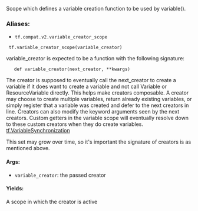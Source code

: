Scope which defines a variable creation function to be used by variable().
### Aliases:
- `tf.compat.v2.variable_creator_scope`

```
 tf.variable_creator_scope(variable_creator)
```
variable_creator is expected to be a function with the following signature:

```
   def variable_creator(next_creator, **kwargs)
```
The creator is supposed to eventually call the next_creator to create a variable if it does want to create a variable and not call Variable or ResourceVariable directly. This helps make creators composable. A creator may choose to create multiple variables, return already existing variables, or simply register that a variable was created and defer to the next creators in line. Creators can also modify the keyword arguments seen by the next creators.
Custom getters in the variable scope will eventually resolve down to these custom creators when they do create variables.
[tf.VariableSynchronization](https://tensorflow.google.cn/api_docs/python/tf/VariableSynchronization)

This set may grow over time, so it's important the signature of creators is as mentioned above.
#### Args:
- `variable_creator`: the passed creator
#### Yields:
A scope in which the creator is active
